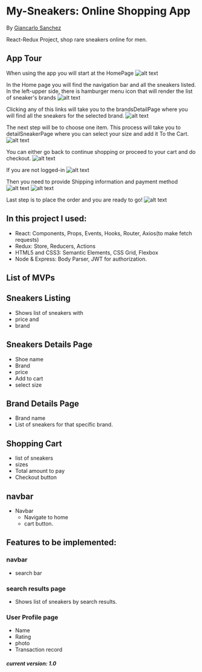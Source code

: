 # My-Sneakers: Online Shopping App
By [Giancarlo Sanchez](https://github.com/giancarlo-sanchez)

React-Redux Project, shop rare sneakers online for men.

## App Tour
 When using the app you will start at the HomePage
![alt text](https://github.com/giancarlo-sanchez/images-demo/blob/master/read1.jpg)



In the Home page you will find the navigation bar and all the sneakers listed.
In the left-upper side, there is hamburger menu icon that will render the list of sneaker's brands
![alt text](https://github.com/giancarlo-sanchez/images-demo/blob/master/read2.jpg)



Clicking any of this links will take you to the brandsDetailPage where you will find all the sneakers for the selected brand.
![alt text](https://github.com/giancarlo-sanchez/images-demo/blob/master/read5.jpg)



The next step will be to choose one item.
This process will take you to detailSneakerPage where you can select your size and add it To the Cart.
![alt text](https://github.com/giancarlo-sanchez/images-demo/blob/master/read12.jpg)



You can either go back to continue shopping or proceed to your cart and do checkout.
![alt text](https://github.com/giancarlo-sanchez/images-demo/blob/master/read4.jpg)



If you are not logged-in
![alt text](https://github.com/giancarlo-sanchez/images-demo/blob/master/read3.jpg)



Then you need to provide Shipping information and payment method
![alt text](https://github.com/giancarlo-sanchez/images-demo/blob/master/read6.jpg)
![alt text](https://github.com/giancarlo-sanchez/images-demo/blob/master/read8.jpg)



Last step is to place the order and you are ready to go!
![alt text](https://github.com/giancarlo-sanchez/images-demo/blob/master/read9.jpg)

## In this project I used:
* React: Components, Props, Events, Hooks, Router, Axios(to make fetch requests)
* Redux: Store, Reducers, Actions
* HTML5 and CSS3: Semantic Elements, CSS Grid, Flexbox
* Node & Express: Body Parser, JWT for authorization.


## List of MVPs

## Sneakers Listing 
  * Shows list of sneakers with
  * price and
  * brand
 
  
## Sneakers Details Page
  * Shoe name
  * Brand
  * price
  * Add to cart
  * select size
 
## Brand Details Page
  * Brand name
  * List of sneakers for that specific brand.

  
## Shopping Cart
  * list of sneakers 
  * sizes 
  * Total amount to pay 
  * Checkout button


## navbar
* Navbar 
  * Navigate to home 
  * cart button.


## Features to be implemented: 
### navbar 
  * search bar
### search results page
* Shows list of sneakers by search results.
### User Profile page
* Name
* Rating 
* photo
* Transaction record
  

##### current version: 1.0 
